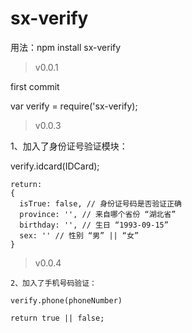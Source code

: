 # sx-verify
用法：npm install sx-verify

> v0.0.1

  first commit

  var verify = require('sx-verify);
> v0.0.3

  1、加入了身份证号验证模块：

  verify.idcard(IDCard);

  ```
  return:
  {
    isTrue: false, // 身份证号码是否验证正确
    province: '', // 来自哪个省份 “湖北省”
    birthday: '', // 生日 “1993-09-15”
    sex: '' // 性别 “男” || “女”
  }
  ```
  > v0.0.4

    2、加入了手机号码验证：

    verify.phone(phoneNumber)

    return true || false;